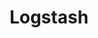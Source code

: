 ---
slug: logstash
title: Logstash
website: https://www.elastic.co/fr/products/logstash
photo: /img/tech/logstash-logo-png.png
sort: 8
---